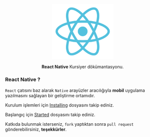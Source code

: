 <p align="center">
  <img src="images/logo.png" width="200" />
</p>

<p align="center">
  <b>React Native</b> Kursiyer dökümantasyonu.
</p>

### React Native ?
`React` çatısını baz alarak `Native` arayüzler aracılığıyla **mobil** uygulama yazılmasını sağlayan bir geliştirme ortamıdır. 

Kurulum işlemleri için [Installing](INSTALLING.md) dosyasını takip ediniz.

Başlangıç için [Started](STARTED.md) dosyasını takip ediniz.

Katkıda bulunmak isterseniz, `fork` yaptıktan sonra `pull request` gönderebilirsiniz, **teşekkürler**.
